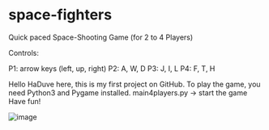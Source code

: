 # space-fighters
Quick paced Space-Shooting Game (for 2 to 4 Players)

Controls:

P1: arrow keys (left, up, right)
P2: A, W, D
P3: J, I, L
P4: F, T, H

Hello HaDuve here,
this is my first project on GitHub.
To play the game, you need Python3 and Pygame installed.
main4players.py -> start the game
Have fun!

![image](https://user-images.githubusercontent.com/48185176/180592199-735dc84d-5f36-4cce-b064-a65dddea36c9.png)

